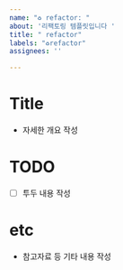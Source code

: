 ```yaml
---
name: "♻️ refactor: "
about: '리팩토링 템플릿입니다 '
title: " refactor"
labels: "♻️refactor"
assignees: ''

---
```


# Title
- 자세한 개요 작성
# TODO
- [ ] 투두 내용 작성
# etc
- 참고자료 등 기타 내용 작성
